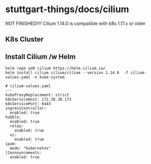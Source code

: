 # stuttgart-things/docs/cilium
NOT FINISHED!!!!
Cilium 1.14.0 is compatible with k8s 1.17.x or older

## K8s Cluster

## Install Cilium /w Helm
```
helm repo add cilium https://helm.cilium.io/
helm install cilium cilium/cilium --version 1.14.0  -f cilium-values.yaml -n kube-system
```
```
# cilium-values.yaml
---
kubeProxyReplacement: strict
k8sServiceHost: 172.28.30.173
k8sServicePort: 6443
ingressController:
  enabled: true
hubble:
  enabled: true
  relay:
    enabled: true
  ui:
    enabled: true
ipam:
  mode: "kubernetes"
l2announcements:
  enabled: true
```
